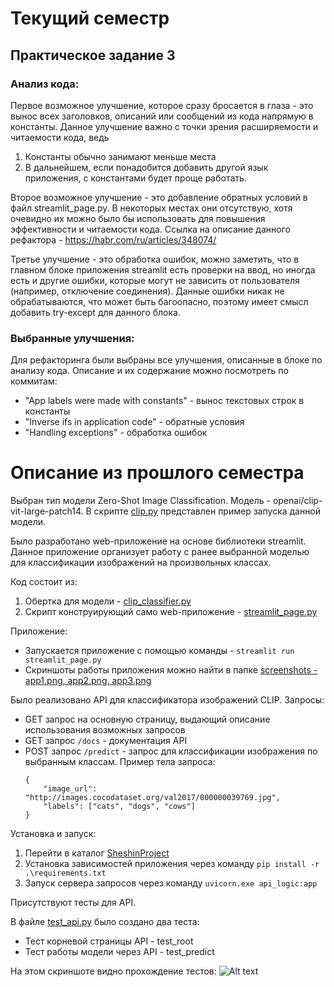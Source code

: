 # Текущий семестр

## Практическое задание 3

### Анализ кода:
Первое возможное улучшение, которое сразу бросается в глаза - это вынос
всех заголовков, описаний или сообщений из кода напрямую в константы. Данное
улучшение важно с точки зрения расширяемости и читаемости кода, ведь
1. Константы обычно занимают меньше места
2. В дальнейшем, если понадобится добавить другой язык приложения, с константами будет проще работать. 

Второе возможное улучшение - это добавление обратных условий в файл streamlit_page.py. В некоторых местах они отсутствую, хотя очевидно их можно было бы использовать для повышения эффективности и читаемости кода. Ссылка на описание данного рефактора - https://habr.com/ru/articles/348074/

Третье улучшение - это обработка ошибок, можно заметить, что в главном блоке приложения streamlit есть проверки на ввод, но иногда есть и другие ошибки, которые могут не зависить от пользователя (например, отключение соединения). Данные ошибки никак не обрабатываются, что может быть багоопасно, поэтому имеет смысл добавить try-except для данного блока.

### Выбранные улучшения:
Для рефакторинга были выбраны все улучшения, описанные в блоке по анализу кода. Описание и их содержание можно посмотреть по коммитам:
- "App labels were made with constants" - вынос текстовых строк в константы
- "Inverse ifs in application code" - обратные условия
- "Handling exceptions" - обработка ошибок

# Описание из прошлого семестра
Выбран тип модели Zero-Shot Image Classification. Модель - openai/clip-vit-large-patch14. В скрипте [clip.py](https://github.com/nasheshin01/URFU_ML_PI/blob/master/SheshinProject/choosed_model/clip.py) представлен пример запуска данной модели.

Было разработано web-приложение на основе библиотеки streamlit. Данное приложение организует работу с ранее выбранной моделью для классификации изображений на произвольных классах.

Код состоит из:
1. Обертка для модели - [clip_classifier.py](https://github.com/nasheshin01/URFU_ML_PI/blob/master/SheshinProject/clip_classifier.py)
2. Скрипт конструирующий само web-приложение - [streamlit_page.py](https://github.com/nasheshin01/URFU_ML_PI/blob/master/SheshinProject/streamlit_page.py)

Приложение:
- Запускается приложение с помощью команды - ```streamlit run streamlit_page.py```
- Скриншоты работы приложения можно найти в папке [screenshots - app1.png, app2.png, app3.png](https://github.com/nasheshin01/URFU_ML_PI/blob/master/SheshinProject/screenshots)

Было реализовано API для классификатора изображений CLIP.
Запросы:
- GET запрос на основную страницу, выдающий описание использования возможных запросов
- GET запрос ```/docs``` - документация API
- POST запрос ```/predict``` - запрос для классификации изображения по выбранным классам. Пример тела запроса:
  ```
  {
      "image_url": "http://images.cocodataset.org/val2017/000000039769.jpg",
      "labels": ["cats", "dogs", "cows"]
  }
  ```
Установка и запуск:
1. Перейти в каталог [SheshinProject](https://github.com/nasheshin01/URFU_ML_PI/blob/master/SheshinProject)
2. Установка зависимостей приложения через команду ```pip install -r .\requirements.txt```
3. Запуск сервера запросов через команду ```uvicorn.exe api_logic:app```

Присутствуют тесты для API.

В файле [test_api.py](SheshinProject\test_api.py) было создано два теста:

- Тест корневой страницы API - test_root
- Тест работы модели через API - test_predict

На этом скриншоте видно прохождение тестов:
![Alt text](SheshinProject/screenshots/image.png)

